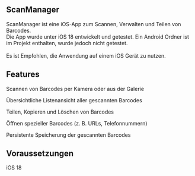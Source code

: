 ScanManager
---

ScanManager ist eine iOS-App zum Scannen, Verwalten und Teilen von Barcodes. <br>
Die App wurde unter iOS 18 entwickelt und getestet. Ein Android Ordner ist im Projekt enthalten, wurde jedoch nicht getestet. <br><br>
Es ist Empfohlen, die Anwendung auf einem iOS Gerät zu nutzen.


Features
---
Scannen von Barcodes per Kamera oder aus der Galerie

Übersichtliche Listenansicht aller gescannten Barcodes

Teilen, Kopieren und Löschen von Barcodes

Öffnen spezieller Barcodes (z. B. URLs, Telefonnummern)

Persistente Speicherung der gescannten Barcodes

Voraussetzungen
---
iOS 18
